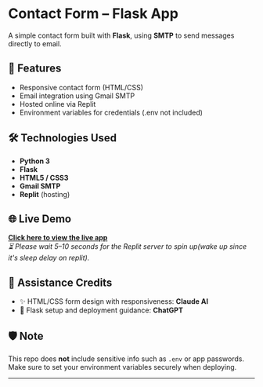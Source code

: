 # Contact Form – Flask App

A simple contact form built with **Flask**, using **SMTP** to send messages directly to email.

## 🚀 Features

- Responsive contact form (HTML/CSS)
- Email integration using Gmail SMTP
- Hosted online via Replit
- Environment variables for credentials (.env not included)

## 🛠️ Technologies Used

- **Python 3**
- **Flask**
- **HTML5 / CSS3**
- **Gmail SMTP**
- **Replit** (hosting)

## 🌐 Live Demo

**[Click here to view the live app](https://f16c1a3f-0b60-4e3b-9e10-b167724b3de8-00-25x7x8xh08vcj.pike.replit.dev/)**  
_⏳ Please wait 5–10 seconds for the Replit server to spin up(wake up since it's sleep delay on replit)._

## 🤖 Assistance Credits

- ✨ HTML/CSS form design with responsiveness: **Claude AI**
- 🔧 Flask setup and deployment guidance: **ChatGPT**

## 🛡️ Note

This repo does **not** include sensitive info such as `.env` or app passwords. Make sure to set your environment variables securely when deploying.

---

